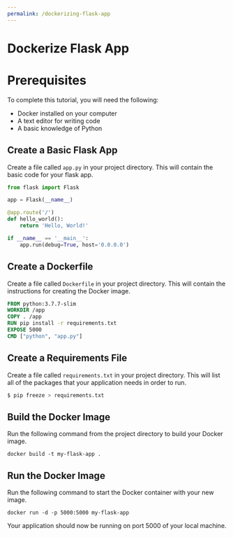 ```yaml
---
permalink: /dockerizing-flask-app
---
```


# **Dockerize Flask App**

# Prerequisites

To complete this tutorial, you will need the following:

- Docker installed on your computer
- A text editor for writing code
- A basic knowledge of Python

## Create a Basic Flask App

Create a file called `app.py` in your project directory. This will contain the basic code for your flask app.

```py
from flask import Flask

app = Flask(__name__)

@app.route('/')
def hello_world():
    return 'Hello, World!'

if __name__ == '__main__':
    app.run(debug=True, host='0.0.0.0')
```

## Create a Dockerfile

Create a file called `Dockerfile` in your project directory. This will contain the instructions for creating the Docker image.

```dockerfile
FROM python:3.7.7-slim
WORKDIR /app
COPY . /app
RUN pip install -r requirements.txt
EXPOSE 5000
CMD ["python", "app.py"]
```

## Create a Requirements File

Create a file called `requirements.txt` in your project directory. This will list all of the packages that your application needs in order to run.

```sh
$ pip freeze > requirements.txt
```

## Build the Docker Image

Run the following command from the project directory to build your Docker image.

`docker build -t my-flask-app .`

## Run the Docker Image

Run the following command to start the Docker container with your new image.

`docker run -d -p 5000:5000 my-flask-app`

Your application should now be running on port 5000 of your local machine.

